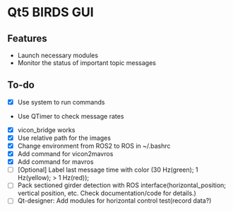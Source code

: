 # Qt5 BIRDS GUI
## Features
- Launch necessary modules
- Monitor the status of important topic messages
## To-do
- [x] Use system to run commands
- Use QTimer to check message rates
- [x] vicon\_bridge works
- [x] Use relative path for the images
- [x] Change environment from ROS2 to ROS in ~/.bashrc
- [x] Add command for vicon2mavros
- [x] Add command for mavros
- [ ] [Optional] Label last message time with color (30 Hz(green); 1 Hz(yellow); > 1 Hz(red));
- [ ] Pack sectioned girder detection with ROS interface(horizontal_position; vertical position, etc. Check documentation/code for details.)
- [ ] Qt-designer: Add modules for horizontal control test(record data?)
